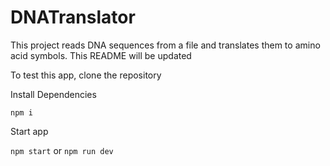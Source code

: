 # DNATranslator

This project reads DNA sequences from a file and translates them to amino acid symbols.
This README will be updated

To test this app, clone the repository

Install Dependencies 

```npm i```

Start app 

```npm start``` or ```npm run dev```
